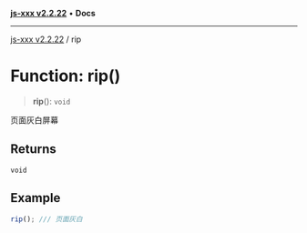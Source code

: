 [**js-xxx v2.2.22**](../README.md) • **Docs**

***

[js-xxx v2.2.22](../README.md) / rip

# Function: rip()

> **rip**(): `void`

页面灰白屏幕

## Returns

`void`

## Example

```ts
rip(); /// 页面灰白
```
